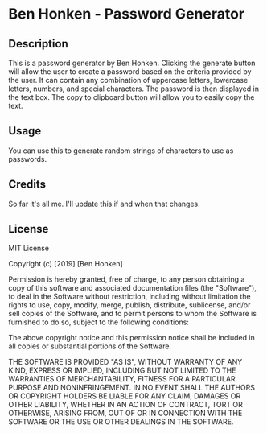 # Ben Honken - Password Generator

## Description

This is a password generator by Ben Honken.  Clicking the generate button will allow the user to create a password based on the criteria provided by the user.  It can contain any combination of uppercase letters, lowercase letters, numbers, and special characters.  The password is then displayed in the text box.  The copy to clipboard button will allow you to easily copy the text.  

## Usage

You can use this to generate random strings of characters to use as passwords.  

## Credits

So far it's all me.  I'll update this if and when that changes.

## License

MIT License

Copyright (c) [2019] [Ben Honken]

Permission is hereby granted, free of charge, to any person obtaining a copy
of this software and associated documentation files (the "Software"), to deal
in the Software without restriction, including without limitation the rights
to use, copy, modify, merge, publish, distribute, sublicense, and/or sell
copies of the Software, and to permit persons to whom the Software is
furnished to do so, subject to the following conditions:

The above copyright notice and this permission notice shall be included in all
copies or substantial portions of the Software.

THE SOFTWARE IS PROVIDED "AS IS", WITHOUT WARRANTY OF ANY KIND, EXPRESS OR
IMPLIED, INCLUDING BUT NOT LIMITED TO THE WARRANTIES OF MERCHANTABILITY,
FITNESS FOR A PARTICULAR PURPOSE AND NONINFRINGEMENT. IN NO EVENT SHALL THE
AUTHORS OR COPYRIGHT HOLDERS BE LIABLE FOR ANY CLAIM, DAMAGES OR OTHER
LIABILITY, WHETHER IN AN ACTION OF CONTRACT, TORT OR OTHERWISE, ARISING FROM,
OUT OF OR IN CONNECTION WITH THE SOFTWARE OR THE USE OR OTHER DEALINGS IN THE
SOFTWARE.

